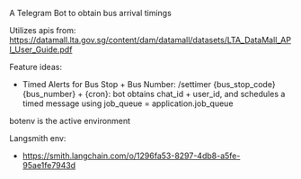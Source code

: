A Telegram Bot to obtain bus arrival timings

Utilizes apis from:
https://datamall.lta.gov.sg/content/dam/datamall/datasets/LTA_DataMall_API_User_Guide.pdf

Feature ideas:
- Timed Alerts for Bus Stop + Bus Number: /settimer {bus_stop_code} {bus_number} + {cron}: bot obtains chat_id + user_id, and schedules a timed message using job_queue = application.job_queue


botenv is the active environment

Langsmith env:
- https://smith.langchain.com/o/1296fa53-8297-4db8-a5fe-95ae1fe7943d
